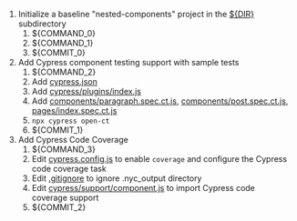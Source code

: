 1. Initialize a baseline "nested-components" project in the [${DIR}](.) subdirectory
   1. ${COMMAND_0}
   2. ${COMMAND_1}
   3. ${COMMIT_0}
2. Add Cypress component testing support with sample tests
   1. ${COMMAND_2}
   2. Add [cypress.json](cypress.json)
   3. Add [cypress/plugins/index.js](cypress/plugins/index.js)
   4. Add [components/paragraph.spec.ct.js](components/paragraph.spec.ct.js), [components/post.spec.ct.js](components/post.spec.ct.js), [pages/index.spec.ct.js](pages/index.spec.ct.js)
   5. `npx cypress open-ct`
   6. ${COMMIT_1}
3. Add Cypress Code Coverage
   1. ${COMMAND_3}
   2. Edit [cypress.config.js](cypress.config.js) to enable `coverage` and configure the Cypress code coverage task
   3. Edit [.gitignore](.gitignore) to ignore .nyc_output directory
   4. Edit [cypress/support/component.js](cypress/support/component.js) to import Cypress code coverage support
   5. ${COMMIT_2}